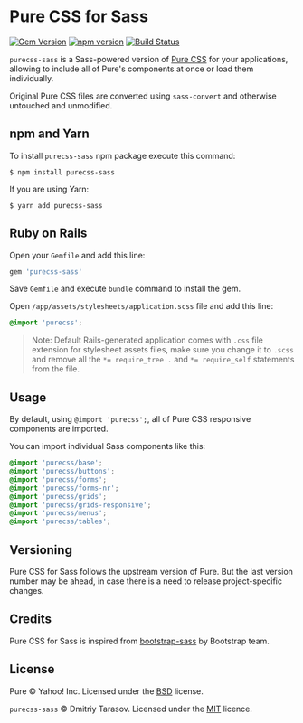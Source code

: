 # Pure CSS for Sass

[![Gem Version](https://badge.fury.io/rb/purecss-sass.svg)](https://badge.fury.io/rb/purecss-sass)
[![npm version](https://badge.fury.io/js/purecss-sass.svg)](https://badge.fury.io/js/purecss-sass)
[![Build Status](https://travis-ci.com/rubysamurai/purecss-sass.svg?branch=master)](https://travis-ci.com/rubysamurai/purecss-sass)

`purecss-sass` is a Sass-powered version of [Pure CSS](https://purecss.io/) for your applications, allowing to include all of Pure's components at once or load them individually.

Original Pure CSS files are converted using `sass-convert` and otherwise untouched and unmodified.

## npm and Yarn

To install `purecss-sass` npm package execute this command:

```
$ npm install purecss-sass
```

If you are using Yarn:

```
$ yarn add purecss-sass
```

## Ruby on Rails

Open your `Gemfile` and add this line:

```ruby
gem 'purecss-sass'
```

Save `Gemfile` and execute `bundle` command to install the gem.

Open `/app/assets/stylesheets/application.scss` file and add this line:

```scss
@import 'purecss';
```

> Note: Default Rails-generated application comes with `.css` file extension for stylesheet assets files, make sure you change it to `.scss` and remove all the `*= require_tree .` and `*= require_self` statements from the file.

## Usage

By default, using `@import 'purecss';`, all of Pure CSS responsive components are imported.

You can import individual Sass components like this:

```scss
@import 'purecss/base';
@import 'purecss/buttons';
@import 'purecss/forms';
@import 'purecss/forms-nr';
@import 'purecss/grids';
@import 'purecss/grids-responsive';
@import 'purecss/menus';
@import 'purecss/tables';
```

## Versioning

Pure CSS for Sass follows the upstream version of Pure. But the last version number may be ahead, in case there is a need to release project-specific changes.

## Credits

Pure CSS for Sass is inspired from [bootstrap-sass](https://github.com/twbs/bootstrap-sass) by Bootstrap team.

## License

Pure © Yahoo! Inc. Licensed under the [BSD](https://github.com/pure-css/pure/blob/master/LICENSE) license.

`purecss-sass` © Dmitriy Tarasov. Licensed under the [MIT](LICENSE.txt) licence.
